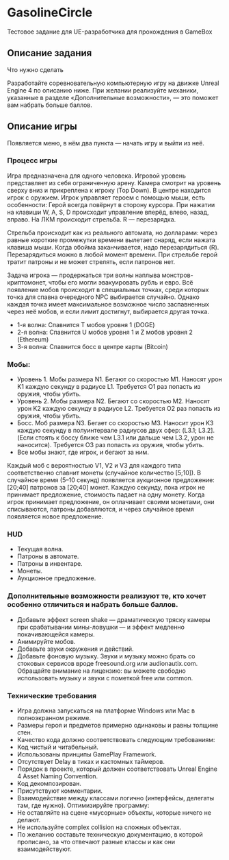 # GasolineCircle
Тестовое задание для UE-разработчика для прохождения в GameBox

## Описание задания
Что нужно сделать

Разработайте соревновательную компьютерную игру на движке Unreal Engine 4 по описанию ниже. При желании реализуйте механики, указанные в разделе «Дополнительные возможности», — это поможет вам набрать больше баллов.

## Описание игры
Появляется меню, в нём два пункта — начать игру и выйти из неё.

### Процесс игры
Игра предназначена для одного человека.
Игровой уровень представляет из себя ограниченную арену. Камера смотрит на уровень сверху вниз и прикреплена к игроку (Top Down). В центре находится игрок с оружием.
Игрок управляет героем с помощью мыши, есть особенности: 
Герой всегда повёрнут в сторону курсора. 
При нажатии на клавиши W, A, S, D происходит управление вперёд, влево, назад, вправо.
На ЛКМ происходит стрельба.
R — перезарядка.

Стрельба происходит как из реального автомата, но долларами: через равные короткие промежутки времени вылетает снаряд, если нажата клавиша мыши. Когда обойма заканчивается, надо перезарядиться (R). Перезарядиться можно в любой момент времени. 
При стрельбе герой тратит патроны и не может стрелять, если патронов нет.

Задача игрока — продержаться три волны наплыва монстров-криптомонет, чтобы его могли эвакуировать рубль и евро.
Всё появление мобов происходит в специальных точках, среди которых точка для спавна очередного NPC выбирается случайно. Однако каждая точка имеет максимальное возможное число заспавненных через неё мобов, и если лимит достигнут, выбирается другая точка.

* 1-я волна: Спавнится T мобов уровня 1 (DOGE)
* 2-я волна: Спавнится U мобов уровня 1 и Z мобов уровня 2 (Ethereum)
* 3-я волна: Спавнится босс в центре карты (Bitcoin)

### Мобы:

* Уровень 1. Мобы размера N1. Бегают со скоростью M1. Наносят урон K1 каждую секунду в радиусе L1. Требуется O1 раз попасть из оружия, чтобы убить.
* Уровень 2. Мобы размера N2. Бегают со скоростью M2. Наносят урон K2 каждую секунду в радиусе L2. Требуется O2 раз попасть из оружия, чтобы убить.
* Босс. Моб размера N3. Бегает со скоростью M3. Наносит урон K3 каждую секунду в полуинтервале радиусов двух сфер: (L3.1; L3.2]. (Если стоять к боссу ближе чем L3.1 или дальше чем L3.2, урон не наносится). Требуется O3 раз попасть из оружия, чтобы убить.
* Все мобы знают, где игрок, и бегают за ним.

Каждый моб с вероятностью V1, V2 и V3 для каждого типа соответственно спавнит монеты (случайное количество [5;10]). В случайное время (5–10 секунд) появляется аукционное предложение: [20;40] патронов за [20;40] монет. Каждую секунду, пока игрок не принимает предложение, стоимость падает на одну монету. Когда игрок принимает предложение, он оплачивает своими монетами, они списываются, патроны добавляются, и через случайное время появляется новое предложение.

### HUD

* Текущая волна.
* Патроны в автомате.
* Патроны в инвентаре.
* Монеты.
* Аукционное предложение.

### Дополнительные возможности реализуют те, кто хочет особенно отличиться и набрать больше баллов. 

* Добавьте эффект screen shake — драматическую тряску камеры при срабатывании мины-ловушки — и эффект медленно покачивающейся камеры.
* Анимируйте мобов.
* Добавьте звуки окружения и действий.
* Добавьте фоновую музыку. Звуки и музыку можно брать со стоковых сервисов вроде freesound.org или audionautix.com. Обращайте внимание на лицензию: вы можете свободно использовать музыку и звуки с пометкой free или common.

### Технические требования
* Игра должна запускаться на платформе Windows или Mac в полноэкранном режиме.
* Размеры героя и предметов примерно одинаковы и равны толщине стен.
* Качество кода должно соответствовать следующим требованиям:
* Код чистый и читабельный. 
* Использованы принципы GamePlay Framework. 
* Отсутствует Delay в тиках и кастомных таймеров.
* Порядок в проекте, который должен соответствовать Unreal Engine 4 Asset Naming Convention.
* Код декомпозирован.
* Присутствуют комментарии.
* Взаимодействие между классами логично (интерфейсы, делегаты там, где нужно).
Оптимизируйте программу:
* Не оставляйте на сцене «мусорные» объекты, которые ничего не делают.
* Не используйте complex collision на сложных объектах.
* По желанию составьте техническую документацию, в которой прописано, за что отвечают разные классы и как они взаимодействуют.
